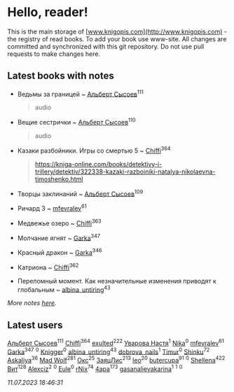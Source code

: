 # Hello, reader!
This is the main storage of [www.knigopis.com](http://www.knigopis.com) - the registry of read books.
To add your book use www-site. All changes are committed and synchronized with this git repository.
Do not use pull requests to make changes here.


## Latest books with notes
* Ведьмы за границей ~ [Альберт Сысоев](users/474/47446642-vkontakte)<sup>111</sup>
    > audio

* Вещие сестрички ~ [Альберт Сысоев](users/474/47446642-vkontakte)<sup>110</sup>
    > audio

* Казаки разбойники. Игры со смертью 5 ~ [Chiffi](users/105/105831994080785626680-google)<sup>364</sup>
    > https://kniga-online.com/books/detektivy-i-trillery/detektiv/322338-kazaki-razboiniki-natalya-nikolaevna-timoshenko.html

* Творцы заклинаний ~ [Альберт Сысоев](users/474/47446642-vkontakte)<sup>109</sup>

* Ричард 3 ~ [mfevralev](users/140/140966150-vkontakte)<sup>61</sup>

* Медвежье озеро ~ [Chiffi](users/105/105831994080785626680-google)<sup>363</sup>

* Молчание ягнят ~ [Garka](users/115/115753719718250012620-google)<sup>347</sup>

* Красный дракон ~ [Garka](users/115/115753719718250012620-google)<sup>346</sup>

* Катриона ~ [Chiffi](users/105/105831994080785626680-google)<sup>362</sup>

* Переломный момент. Как незначительные изменения приводят к глобальным ~ [albina_untiring](users/257/2579695-vkontakte)<sup>43</sup>


_More notes [here](latest_books_with_notes.md)._


## Latest users
[Альберт Сысоев](users/474/47446642-vkontakte)<sup>111</sup> 
[Chiffi](users/105/105831994080785626680-google)<sup>364</sup> 
[exulted](users/100/100599204551896265722-google)<sup>222</sup> 
[Уварова Настя](users/720/720637983-vkontakte)<sup>1</sup> 
[Nika](users/112/112175696674200715149-google)<sup>0</sup> 
[mfevralev](users/140/140966150-vkontakte)<sup>61</sup> 
[Garka](users/115/115753719718250012620-google)<sup>347</sup> 
[](users/101/101637604397474908542-google)<sup>0</sup> 
[Knigger](users/762/762419130-vkontakte)<sup>0</sup> 
[albina_untiring](users/257/2579695-vkontakte)<sup>43</sup> 
[dobrova_nails](users/606/6069210-vkontakte)<sup>1</sup> 
[Timur](users/107/107645396695684639157-google)<sup>0</sup> 
[Shinku](users/109/109176126475581739292-google)<sup>72</sup> 
[Askaliya](users/326/326783541-vkontakte)<sup>36</sup> 
[Mad Wolf](users/947/94738840-vkontakte)<sup>281</sup> 
[Окс](users/102/102536471289425216982-google)<sup>25</sup> 
[ЗаяцЛис](users/112/112388384595246311466-google)<sup>213</sup> 
[leo](users/106/106915386474260202605-google)<sup>20</sup> 
[butercupa](users/193/193697993-vkontakte)<sup>91</sup> 
[](users/113/113891504788165801147-google)<sup>0</sup> 
[Shellena](users/134/13413591548892934957-mailru)<sup>422</sup> 
[Вит](users/300/300273923-vkontakte)<sup>128</sup> 
[Alexciz](users/104/104402554069177138887-google)<sup>2</sup> 
[](users/106/106998138906207539605-google)<sup>0</sup> 
[Eule](users/111/111792174175954051826-google)<sup>0</sup> 
[rNix](users/227/22742452-yandex)<sup>74</sup> 
[4apa](users/117/117392596378069249667-google)<sup>173</sup> 
[gasanalievakarina](users/563/563255998-yandex)<sup>1</sup> 
[](users/111/111615427149312226167-google)<sup>1</sup> 
[](users/338/3387454224572547166-mailru)<sup>0</sup> 


_11.07.2023 18:46:31_
